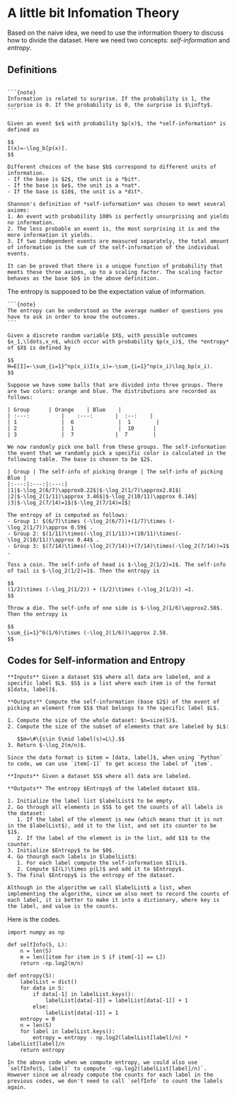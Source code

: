 # A little bit Infomation Theory

Based on the naive idea, we need to use the information thoery to discuss how to divide the dataset. Here we need two concepts: *self-information* and *entropy*.

## Definitions

````{margin}

```{note}
Information is related to surprise. If the probability is 1, the surprise is 0. If the probability is 0, the surprise is $\infty$.
```
````
````{prf:definition} Self-information
Given an event $x$ with probability $p(x)$, the *self-information* is defined as 

$$
I(x)=-\log_b[p(x)].
$$

Different choices of the base $b$ correspond to different units of information.
- If the base is $2$, the unit is a *bit*. 
- If the base is $e$, the unit is a *nat*. 
- If the base is $10$, the unit is a *dit*.
````

````{prf:remark}
Shannon's definition of *self-information* was chosen to meet several axioms:
1. An event with probability 100% is perfectly unsurprising and yields no information.
2. The less probable an event is, the most surprising it is and the more information it yields.
3. If two independent events are measured separately, the total amount of information is the sum of the self-information of the individual events.

It can be proved that there is a unique function of probability that meets these three axioms, up to a scaling factor. The scaling factor behaves as the base $b$ in the above definition.
````







The entropy is supposed to be the expectation value of information. 

````{margin}
```{note}
The entropy can be understood as the average number of questions you have to ask in order to know the outcomes. 
```
````


````{prf:definition} Entropy
Given a discrete random variable $X$, with possible outcomes $x_1,\ldots,x_n$, which occur with probability $p(x_i)$, the *entropy* of $X$ is defined by

$$
H=E[I]=-\sum_{i=1}^np(x_i)I(x_i)=-\sum_{i=1}^np(x_i)\log_bp(x_i).
$$
````



````{prf:example} Ball example
Suppose we have some balls that are divided into three groups. There are two colors: orange and blue. The distributions are recorded as follows:

| Group      | Orange    | Blue    |
| :---:          |    :---:       |  :--:    |
| 1              |  6              |  1        |
| 2              |  1              |  10      |
| 3              |  7             |  7        |

We now randomly pick one ball from these groups. The self-information the event that we randomly pick a specific color is calculated in the following table. The base is chosen to be $2$. 

| Group | The self-info of picking Orange | The self-info of picking Blue |
|:---:|:---:|:---:|
|1|$-\log_2(6/7)\approx0.22$|$-\log_2(1/7)\approx2.81$|
|2|$-\log_2(1/11)\approx 3.46$|$-\log_2(10/11)\approx 0.14$|
|3|$-\log_2(7/14)=1$|$-\log_2(7/14)=1$|

The entropy of is computed as follows:
- Group 1: $(6/7)\times (-\log_2(6/7))+(1/7)\times (-\log_2(1/7))\approx 0.59$ .
- Group 2: $(1/11)\times(-\log_2(1/11))+(10/11)\times(-\log_2(10/11))\approx 0.44$ .
- Group 3: $(7/14)\times(-\log_2(7/14))+(7/14)\times(-\log_2(7/14))=1$ .
````



````{prf:example} Coin example
Toss a coin. The self-info of head is $-\log_2(1/2)=1$. The self-info of tail is $-\log_2(1/2)=1$. Then the entropy is 

$$
(1/2)\times (-\log_2(1/2)) + (1/2)\times (-\log_2(1/2)) =1.
$$
````


````{prf:example} Die example
Throw a die. The self-info of one side is $-\log_2(1/6)\approx2.58$. Then the entropy is 

$$
\sum_{i=1}^6(1/6)\times (-\log_2(1/6))\approx 2.58.
$$
````

## Codes for Self-information and Entropy


````{prf:algorithm} Computing Self-information
**Inputs** Given a dataset $S$ where all data are labeled, and a specific label $L$. $S$ is a list where each item is of the format $[data, label]$.

**Outputs** Compute the self-information (base $2$) of the event of picking an element from $S$ that belongs to the specific label $L$.

1. Compute the size of the whole dataset: $n=size(S)$.
2. Compute the size of the subset of elements that are labeled by $L$: 
  
   $$m=\#\{s\in S\mid label(s)=L\}.$$
3. Return $-\log_2(m/n)$.
````


```{note}
Since the data format is $item = [data, label]$, when using `Python` to code, we can use `item[-1]` to get access the label of `item`.
```


````{prf:algorithm} Computing Entropy
**Inputs** Given a dataset $S$ where all data are labeled.

**Outputs** The entropy $Entropy$ of the labeled dataset $S$.

1. Initialize the label list $labelList$ to be empty. 
2. Go through all elements in $S$ to get the counts of all labels in the dataset:
   1. If the label of the element is new (which means that it is not in the $labelList$), add it to the list, and set its counter to be $1$.
   2. If the label of the element is in the list, add $1$ to the counter.
3. Initialize $Entropy$ to be $0$.
4. Go thourgh each labels in $labelList$:
   1. For each label compute the self-information $I(L)$.
   2. Compute $I(L)\times p(L)$ and add it to $Entropy$.
5. The final $Entropy$ is the entropy of the dataset.
````


```{note}
Although in the algorithm we call $labelList$ a list, when implementing the algorithm, since we also neet to record the counts of each label, it is better to make it into a dictionary, where key is the label, and value is the counts.
```

Here is the codes.

```{code-block} python
import numpy as np

def selfInfo(S, L):
    n = len(S)
    m = len([item for item in S if item[-1] == L])
    return -np.log2(m/n)

def entropy(S):
    labelList = dict()
    for data in S:
        if data[-1] in labelList.keys():
            labelList[data[-1]] = labelList[data[-1]] + 1
        else:
            labelList[data[-1]] = 1
    entropy = 0
    n = len(S)
    for label in labelList.keys():
        entropy = entropy - np.log2(labelList[label]/n) * labelList[label]/n
    return entropy
```

```{note}
In the above code when we compute entropy, we could also use `selfInfo(S, label)` to compute `-np.log2(labelList[label]/n)`. However since we already compute the counts for each label in the previous codes, we don't need to call `selfInfo` to count the labels again.
```

